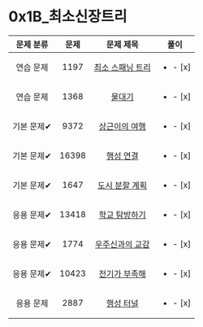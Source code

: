 # 0x1B_최소신장트리
| 문제 분류 | 문제 | 문제 제목 | 풀이 |
| :--: | :--: | :--: | :--: |
| 연습 문제 | 1197 | [최소 스패닝 트리](https://www.acmicpc.net/problem/1197) | <ul><li>- [x] </li></ul> |
| 연습 문제 | 1368 | [물대기](https://www.acmicpc.net/problem/1368) | <ul><li>- [x] </li></ul> |
| 기본 문제✔ | 9372 | [상근이의 여행](https://www.acmicpc.net/problem/9372) | <ul><li>- [x] </li></ul> |
| 기본 문제✔ | 16398 | [행성 연결](https://www.acmicpc.net/problem/16398) | <ul><li>- [x] </li></ul> |
| 기본 문제✔ | 1647 | [도시 분할 계획](https://www.acmicpc.net/problem/1647) | <ul><li>- [x] </li></ul> |
| 응용 문제✔ | 13418 | [학교 탐방하기](https://www.acmicpc.net/problem/13418) | <ul><li>- [x] </li></ul> |
| 응용 문제✔ | 1774 | [우주신과의 교감](https://www.acmicpc.net/problem/1774) | <ul><li>- [x] </li></ul> |
| 응용 문제✔ | 10423 | [전기가 부족해](https://www.acmicpc.net/problem/10423) | <ul><li>- [x] </li></ul> |
| 응용 문제 | 2887 | [행성 터널](https://www.acmicpc.net/problem/2887) | <ul><li>- [x] </li></ul> |
